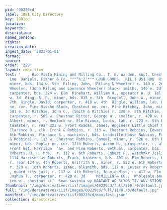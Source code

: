 ```yaml
---
pid: '00229cd'
label: 1881 City Directory
key: 1881cd
location: 
keywords: 
description: 
named_persons: 
rights: 
creation_date: 
ingest_date: '2023-01-01'
format: 
source: 
order: '229'
layout: cmhc_item
text: '   , Rio Vista Mining and Milling Co., T. G. Warden, supt. Chest-  Cnn eee
  ine  Daniels, Fisher & Co,,"""“%:2"*"* GOOD GOODS.  RIL | O51 ROB  Riley, W. A.,
  miner, bds. 134 w. 5th  Riling, John, (Riling & Wheeler) r. 140 e. 2d  Riling &
  Wheeler, (John Riling and Lawrence Wheeler) black- smiths, 140 e. 2d  Rihhart, Alfred,
  carpenter, bds. 324 w. Elm  Rinehart, William H., operator W. U. Tel. Co. r. 107
  w. 3d  Ring, A. P., miner, bds. 815 e. 5th  Ringdoll, John A., miner, r. 716 e.
  7th  Ringle, David, carpenter, r. 418 w. 4th  Ringle, William, lab. La Plata Smelter  nut
  ne. cor. Pine Rische Block, Chestnut ne. cor. Pine Ritchey, John, miner, r. rear
  501 e. 3d Ritchie, John C., (Smith & Ritchie) r. 328 e. 8th Ritchie, Thomas D.,
  carpenter, r. 505 w. Chestnut Ritter, George W., smelter, r. 428 w. Chestnut Rivers,
  Albert, miner, r. Hemlock nr. Elm Rivoux, Louis, lab. r. 723 e. 5th Roach, Richard,
  teamster, r. rear 223 w. Front Roades, James, engineer Little Chief Mining Co Robbins,
  Clarence 8., clk. Cronk & Robbins, r. 113 w. Chestnut Robbins, Edward, r. 526 e.
  6th Robbins, Florance S., machinist, bds. Leadville House Robbins, Frank L. , (Cronk
  & Robbins) r. 113 w. Chestnut Robbins, Samuel, miner, r. 526 e. 6th Robbins, William,
  miner, bds. Poplar ne. cor. 12th Roberts, Aaron H., prospector, r. al. south of
  Front bet. Harrison  ‘av. and Pine Roberts, Bethuel, carpenter, bds. 422 e. 5th
  Roberts, B. P. Mrs., r. 112 w. 6th Roberts, Egbert F., watchmkr Joslin & Park, r.
  1114 Harrison av Roberts, Frank, brakemen, bds. 401 w. Elm Roberts, Fred, actor,
  r. rear 124 w. 4th Roberts, Griffith G., miner, r. 522 e. 6th Roberts, Henry, miner,
  r. 320 e. 10th Roberts, Isaac, blksmith, bds. 117 n. Leiter av Roberts, James M.
  , guard city jail, r. 112 w. 4th Roberts, Jennie Miss, r. 412 w. Elm . Roberts,
  Joshua T., carpenter, r. 420 e. 3d     McMILLEN & CO.,  Wholesale and Retail Grocers,
  ico w-. chestnut st’  Suan swvinia wy UAAIANT AO SLYOS TIV ANV STIONIHS '
thumbnail: "/img/derivatives/iiif/images/00229cd/full/250,/0/default.jpg"
full: "/img/derivatives/iiif/images/00229cd/full/1140,/0/default.jpg"
manifest: "/img/derivatives/iiif/00229cd/manifest.json"
collection: directories
---
```

